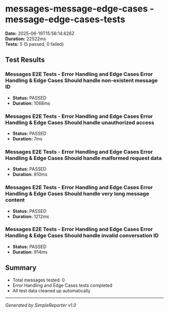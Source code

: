 # messages-message-edge-cases - message-edge-cases-tests

**Date:** 2025-06-19T15:56:14.626Z  
**Duration:** 22522ms  
**Tests:** 5 (5 passed, 0 failed)

## Test Results


### Messages E2E Tests - Error Handling and Edge Cases Error Handling & Edge Cases Should handle non-existent message ID
- **Status:** PASSED
- **Duration:** 1068ms



### Messages E2E Tests - Error Handling and Edge Cases Error Handling & Edge Cases Should handle unauthorized access
- **Status:** PASSED
- **Duration:** 7ms



### Messages E2E Tests - Error Handling and Edge Cases Error Handling & Edge Cases Should handle malformed request data
- **Status:** PASSED
- **Duration:** 810ms



### Messages E2E Tests - Error Handling and Edge Cases Error Handling & Edge Cases Should handle very long message content
- **Status:** PASSED
- **Duration:** 1212ms



### Messages E2E Tests - Error Handling and Edge Cases Error Handling & Edge Cases Should handle invalid conversation ID
- **Status:** PASSED
- **Duration:** 914ms



## Summary

- Total messages tested: 0
- Error Handling and Edge Cases tests completed
- All test data cleaned up automatically

---
*Generated by SimpleReporter v1.0*
